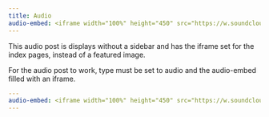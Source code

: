 ```yaml
---
title: Audio
audio-embed: <iframe width="100%" height="450" src="https://w.soundcloud.com/player/?url=https%3A//api.soundcloud.com/tracks/188464611&amp;auto_play=false&amp;hide_related=false&amp;show_comments=true&amp;show_user=true&amp;show_reposts=false&amp;visual=true"></iframe>
---
```

This audio post is displays without a sidebar and has the iframe set for the index pages, instead of a featured image.

For the audio post to work, type must be set to audio and the audio-embed filled with an iframe.

```yml
---
audio-embed: <iframe width="100%" height="450" src="https://w.soundcloud.com/player/?url=https%3A//api.soundcloud.com/tracks/188464611&amp;auto_play=false&amp;hide_related=false&amp;show_comments=true&amp;show_user=true&amp;show_reposts=false&amp;visual=true"></iframe>
---
```